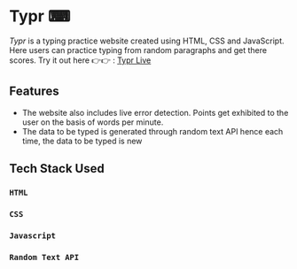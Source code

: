 # Typr ⌨

_Typr_ is a typing practice website created using HTML, CSS and JavaScript. Here users can practice typing from random paragraphs and get there scores.
Try it out here 👉👉 : [Typr Live](https://theshaziyajaved.github.io/Typr/)

## Features

 - The website also includes live error detection. Points get exhibited to the user on the basis of words per minute.
- The data to be typed is generated through random text API hence each time, the data to be typed is new

## Tech Stack Used
### `HTML`
### `CSS`
### `Javascript`
### `Random Text API`